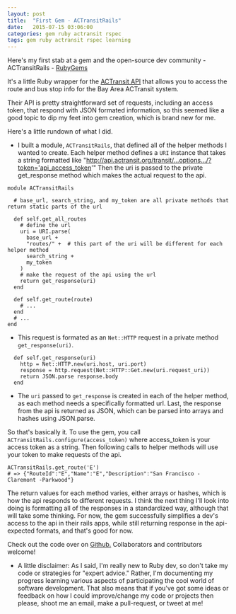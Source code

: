 ```yaml
---
layout: post
title:  "First Gem - ACTransitRails"
date:   2015-07-15 03:06:00
categories: gem ruby actransit rspec
tags: gem ruby actransit rspec learning
---
```


Here's my first stab at a gem and the open-source dev community - ACTransitRails - [RubyGems](https://rubygems.org/gems/actransit_rails)

It's a little Ruby wrapper for the [ACTransit API](http://api.actransit.org/transit/) that allows you to access the route and bus stop info for the Bay Area ACTransit system. 

Their API is pretty straightforward set of requests, including an access token, that respond with JSON formated information, so this seemed like a good topic to dip my feet into gem creation, which is brand new for me.  

Here's a little rundown of what I did.

* I built a module, `ACTransitRails`, that defined all of the helper methods I wanted to create.  Each helper method defines a `URI` instance that takes a string formatted like "http://api.actransit.org/transit/...options.../?token='api_access_token'"
Then the uri is passed to the private get_response method which makes the actual request to the api.

~~~
module ACTransitRails
  
  # base_url, search_string, and my_token are all private methods that return static parts of the url

  def self.get_all_routes
    # define the url
    uri = URI.parse(
      base_url + 
      "routes/" +  # this part of the uri will be different for each helper method
      search_string + 
      my_token
    )
    # make the request of the api using the url
    return get_response(uri)
  end

  def self.get_route(route)
    # ...
  end
  # ...
end
~~~

* This request is formated as an `Net::HTTP` request in a private method `get_response(uri)`.

~~~
  def self.get_response(uri)
    http = Net::HTTP.new(uri.host, uri.port)
    response = http.request(Net::HTTP::Get.new(uri.request_uri))
    return JSON.parse response.body
  end
~~~

* The `uri` passed to `get_response` is created in each of the helper method, as each method needs a specifically formatted url. Last, the response from the api is returned as JSON, which can be parsed into arrays and hashes using JSON.parse.

So that's basically it.  To use the gem, you call `ACTransitRails.configure(access_token)` where access_token is your access token as a string. Then following calls to helper methods will use your token to make requests of the api.

~~~
ACTransitRails.get_route('E')
# => {"RouteId":"E","Name":"E","Description":"San Francisco - Claremont -Parkwood"}
~~~

The return values for each method varies, either arrays or hashes, which is how the api responds to different requests.  I think the next thing I'll look into doing is formatting all of the responses in a standardized way, although that will take some thinking.  For now, the gem successfully simplifies a dev's access to the api in their rails apps, while still returning response in the api-expected formats, and that's good for now.  

Check out the code over on [Github.](https://github.com/sanjayypatel/actransit_rails/)  Collaborators and contributors welcome!

* A little disclaimer: As I said, I'm really new to Ruby dev, so don't take my code or strategies for "expert advice."  Rather, I'm documenting my progress learning various aspects of participating the cool world of software development.  That also means that if you've got some ideas or feedback on how I could improve/change my code or projects then please, shoot me an email, make a pull-request, or tweet at me!
